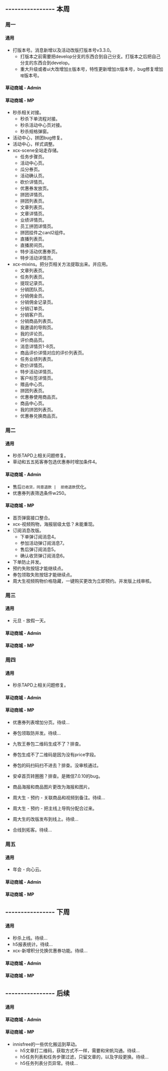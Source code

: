 ## ---------------- 本周

### 周一
#### 通用
* 打版本号。消息新增以及活动改版打版本号v3.3.0。
  - 打版本之前需要把develop分支的东西合到自己分支。打版本之后把自己分支的东西合到develop。
  - 重大升级或者ui大改增加`主`版本号，特性更新增加`次`版本号，bug修复增加`增`版本号。
#### 草动商城 - Admin
#### 草动商城 - MP
* 秒杀相关对接。
  - 秒杀下单流程对接。
  - 秒杀活动中心页对接。
  - 秒杀规格弹窗。
* 活动中心，拼团bug修复。
* 活动中心，样式调整。
* xcx-scene全站走存储。
  - 任务步骤页。
  - 活动中心页。
  - 瓜分券页。
  - 活动确认页。
  - 砍价详情页。
  - 优惠券发放页。
  - 拼团详情页。
  - 拼团列表页。
  - 文章列表页。
  - 文章详情页。
  - 业绩详情页。
  - 员工拼团详情页。
  - 拼团挂件之card2组件。
  - 直播列表页。
  - 直播房间页。
  - 特步活动优惠券页。
  - 特步活动详情页。
* xcx-mixins。把分页相关方法提取出来。并应用。
  - 文章列表页。
  - 任务列表页。
  - 提现记录页。
  - 分销团队页。
  - 分销佣金页。
  - 分销佣金记录页。
  - 分销订单页。
  - 分销客户页。
  - 分销商品列表页。
  - 我邀请的导购页。
  - 我的评论页。
  - 评价商品页。
  - 消息详情页1-8页。
  - 商品评价详情对应的评价列表页。
  - 任务业绩列表页。
  - 砍价详情页。
  - 特步活动详情页。
  - 客户标签详情页。
  - 赠品中心页。
  - 拼团列表页。
  - 优惠券使用商品页。
  - 商品中心页。
  - 我的拼团列表页。
  - 优惠券兑换商品页。

### 周二
#### 通用
* 秒杀TAPD上相关问题修复。
* 草动和五五拓客券包选优惠券时增加条件4。
#### 草动商城 - Admin
* 售后`已收货，同意退款 |  拒绝退款`优化。
* 优惠券列表筛选条件w250。
#### 草动商城 - MP
* 首页弹窗接口整合。
* xcx-视频购物，海报层级太低？未能重现。
* 订阅消息改版。
  - 下单弹订阅消息4。
  - 参加活动弹订阅消息7。
  - 售后弹订阅消息5。
  - 确认收货弹订阅消息6。
* 下单防止并发。
* 预约失败按钮才能继续点。
* 券包领取失败按钮才能继续点。
* 周大生视频购物价格隐藏，一键购买更改为立即预约。并发版上线审核。

### 周三
#### 通用
* 元旦 - 放假一天。
#### 草动商城 - Admin
#### 草动商城 - MP

### 周四
#### 通用
* 秒杀TAPD上相关问题修复。
#### 草动商城 - Admin
#### 草动商城 - MP
* 优惠券列表增加分页。待续...
* 券包领取防并发。待续...
* 九牧王券包二维码生成不了？排查。
* 券包生成不了二维码是因为没有price字段。
* 券包的码扫码扫不进去？排查。没审核通过。
* 安卓首页转圈圈？排查。是微信7.0.10的bug。
* 商品海报和商品图片更改为海报和图片。

* 周大生 - 预约 - 关联商品和视频到备注。待续...
* 周大生 - 预约 - 把主线上导购分配合过来。
* 周大生的改版发布到线上。待续...

* 合线到拓客。待续...

### 周五
#### 通用
* 年会 - 向心云。
#### 草动商城 - Admin
#### 草动商城 - MP

## ---------------- 下周
#### 通用
* 秒杀上线。待续...
* h5报表统计。待续...
* xcx-新增积分兑换优惠券功能。待续...
#### 草动商城 - Admin
#### 草动商城 - MP

## ---------------- 后续
#### 通用
#### 草动商城 - Admin
#### 草动商城 - MP
* innisfree的一些优化搬运到草动。
  - h5文章打二维码，获取方式不一样，需要和宋帆沟通。待续...
  - h5任务列表和任务步骤过滤，只留文章的，以及字段更换。待续...
  - h5任务列表分页异常。待续...
